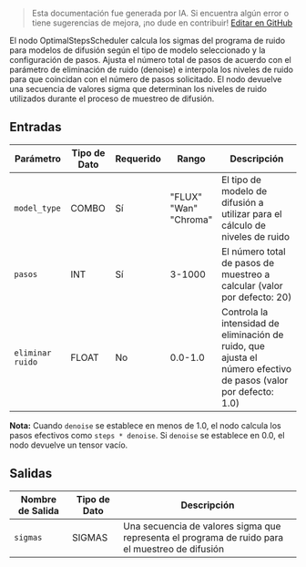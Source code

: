 > Esta documentación fue generada por IA. Si encuentra algún error o tiene sugerencias de mejora, ¡no dude en contribuir! [Editar en GitHub](https://github.com/Comfy-Org/embedded-docs/blob/main/comfyui_embedded_docs/docs/OptimalStepsScheduler/es.md)

El nodo OptimalStepsScheduler calcula los sigmas del programa de ruido para modelos de difusión según el tipo de modelo seleccionado y la configuración de pasos. Ajusta el número total de pasos de acuerdo con el parámetro de eliminación de ruido (denoise) e interpola los niveles de ruido para que coincidan con el número de pasos solicitado. El nodo devuelve una secuencia de valores sigma que determinan los niveles de ruido utilizados durante el proceso de muestreo de difusión.

## Entradas

| Parámetro | Tipo de Dato | Requerido | Rango | Descripción |
|-----------|-----------|----------|-------|-------------|
| `model_type` | COMBO | Sí | "FLUX"<br>"Wan"<br>"Chroma" | El tipo de modelo de difusión a utilizar para el cálculo de niveles de ruido |
| `pasos` | INT | Sí | 3-1000 | El número total de pasos de muestreo a calcular (valor por defecto: 20) |
| `eliminar ruido` | FLOAT | No | 0.0-1.0 | Controla la intensidad de eliminación de ruido, que ajusta el número efectivo de pasos (valor por defecto: 1.0) |

**Nota:** Cuando `denoise` se establece en menos de 1.0, el nodo calcula los pasos efectivos como `steps * denoise`. Si `denoise` se establece en 0.0, el nodo devuelve un tensor vacío.

## Salidas

| Nombre de Salida | Tipo de Dato | Descripción |
|-------------|-----------|-------------|
| `sigmas` | SIGMAS | Una secuencia de valores sigma que representa el programa de ruido para el muestreo de difusión |
